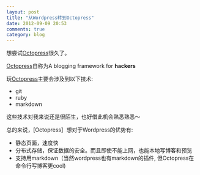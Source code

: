 ```yaml
---
layout: post
title: "从Wordpress转到Octopress"
date: 2012-09-09 20:53
comments: true
category: blog
---
```

[Octopress]: http://octopress.org
想尝试[Octopress]很久了。
 
[Octopress]自称为A blogging framework for **hackers**


玩[Octopress]主要会涉及到以下技术:

-  git 
-  ruby
-  markdown

这些技术对我来说还是很陌生，也好借此机会熟悉熟悉～

总的来说，[Octopress］想对于Wordpress的优势有:

- 静态页面，速度快
- 分布式存储，保证数据的安全。而且即使不能上网，也能本地写博客和预览
- 支持用markdown（当然wordpress也有markdown的插件, 但Octopress在命令行写博客更cool)

